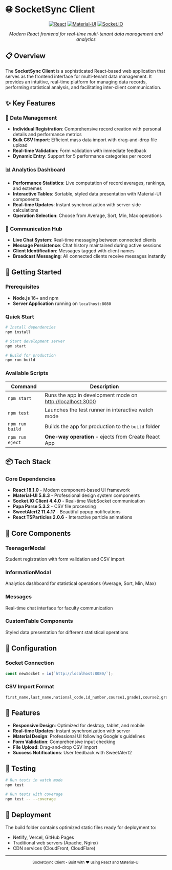 # 🌐 SocketSync Client

<div align="center">

[![React](https://img.shields.io/badge/React-18.1.0-61DAFB?style=for-the-badge&logo=react&logoColor=white)](https://reactjs.org/)
[![Material-UI](https://img.shields.io/badge/Material--UI-5.8.3-0081CB?style=for-the-badge&logo=material-ui&logoColor=white)](https://mui.com/)
[![Socket.IO](https://img.shields.io/badge/Socket.IO-4.4.0-010101?style=for-the-badge&logo=socket.io&logoColor=white)](https://socket.io/)

*Modern React frontend for real-time multi-tenant data management and analytics*

</div>

## 📋 Overview

The **SocketSync Client** is a sophisticated React-based web application that serves as the frontend interface for multi-tenant data management. It provides an intuitive, real-time platform for managing data records, performing statistical analysis, and facilitating inter-client communication.

## ✨ Key Features

### 👥 Data Management
- **Individual Registration**: Comprehensive record creation with personal details and performance metrics
- **Bulk CSV Import**: Efficient mass data import with drag-and-drop file upload
- **Real-time Validation**: Form validation with immediate feedback
- **Dynamic Entry**: Support for 5 performance categories per record

### 📊 Analytics Dashboard  
- **Performance Statistics**: Live computation of record averages, rankings, and extremes
- **Interactive Tables**: Sortable, styled data presentation with Material-UI components
- **Real-time Updates**: Instant synchronization with server-side calculations
- **Operation Selection**: Choose from Average, Sort, Min, Max operations

### 💬 Communication Hub
- **Live Chat System**: Real-time messaging between connected clients
- **Message Persistence**: Chat history maintained during active sessions
- **Client Identification**: Messages tagged with client names
- **Broadcast Messaging**: All connected clients receive messages instantly

## 🚀 Getting Started

### Prerequisites
- **Node.js** 16+ and npm
- **Server Application** running on `localhost:8080`

### Quick Start

```bash
# Install dependencies
npm install

# Start development server
npm start

# Build for production
npm run build
```

### Available Scripts

| Command | Description |
|---------|-------------|
| `npm start` | Runs the app in development mode on [http://localhost:3000](http://localhost:3000) |
| `npm test` | Launches the test runner in interactive watch mode |
| `npm run build` | Builds the app for production to the `build` folder |
| `npm run eject` | **One-way operation** - ejects from Create React App |

## 📦 Tech Stack

### Core Dependencies
- **React 18.1.0** - Modern component-based UI framework
- **Material-UI 5.8.3** - Professional design system components
- **Socket.IO Client 4.4.0** - Real-time WebSocket communication
- **Papa Parse 5.3.2** - CSV file processing
- **SweetAlert2 11.4.17** - Beautiful popup notifications
- **React TSParticles 2.0.6** - Interactive particle animations

## 🎯 Core Components

### TeenagerModal
Student registration with form validation and CSV import

### InformationModal  
Analytics dashboard for statistical operations (Average, Sort, Min, Max)

### Messages
Real-time chat interface for faculty communication

### CustomTable Components
Styled data presentation for different statistical operations

## 🔧 Configuration

### Socket Connection
```javascript
const newSocket = io(`http://localhost:8080/`);
```

### CSV Import Format
```csv
first_name,last_name,national_code,id_number,course1,grade1,course2,grade2,course3,grade3,course4,grade4,course5,grade5
```

## 📱 Features

- **Responsive Design**: Optimized for desktop, tablet, and mobile
- **Real-time Updates**: Instant synchronization with server
- **Material Design**: Professional UI following Google's guidelines
- **Form Validation**: Comprehensive input checking
- **File Upload**: Drag-and-drop CSV import
- **Success Notifications**: User feedback with SweetAlert2

## 🧪 Testing

```bash
# Run tests in watch mode
npm test

# Run tests with coverage
npm test -- --coverage
```

## 🚀 Deployment

The build folder contains optimized static files ready for deployment to:
- Netlify, Vercel, GitHub Pages
- Traditional web servers (Apache, Nginx)
- CDN services (CloudFront, CloudFlare)

---

<div align="center">
  <sub>SocketSync Client - Built with ❤️ using React and Material-UI</sub>
</div>
